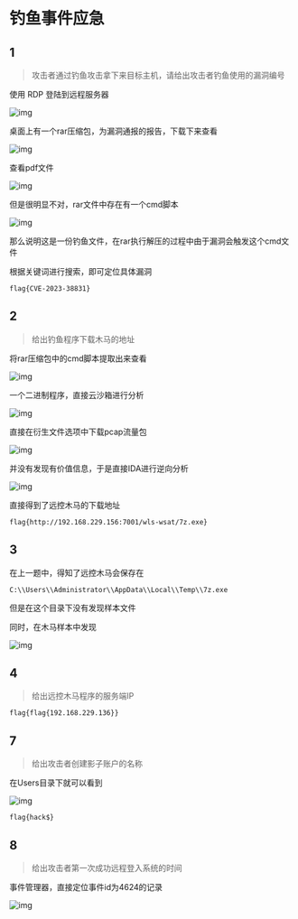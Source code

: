 # 钓鱼事件应急

## 1

> 攻击者通过钓鱼攻击拿下来目标主机，请给出攻击者钓鱼使用的漏洞编号

使用 RDP 登陆到远程服务器

![img](img/image_20241017-131728.png)

桌面上有一个rar压缩包，为漏洞通报的报告，下载下来查看

![img](img/image_20241018-131857.png)

查看pdf文件

![img](img/image_20241019-131959.png)

但是很明显不对，rar文件中存在有一个cmd脚本

![img](img/image_20241020-132026.png)

那么说明这是一份钓鱼文件，在rar执行解压的过程中由于漏洞会触发这个cmd文件

根据关键词进行搜索，即可定位具体漏洞

```flag
flag{CVE-2023-38831}
```

## 2

> 给出钓鱼程序下载木马的地址

将rar压缩包中的cmd脚本提取出来查看

![img](img/image_20241023-132335.png)

一个二进制程序，直接云沙箱进行分析

![img](img/image_20241029-132949.png)

直接在衍生文件选项中下载pcap流量包

![img](img/image_20241031-133107.png)

并没有发现有价值信息，于是直接IDA进行逆向分析

![img](img/image_20241035-133515.png)

直接得到了远控木马的下载地址

```flag
flag{http://192.168.229.156:7001/wls-wsat/7z.exe}
```

## 3

在上一题中，得知了远控木马会保存在

```plaintext
C:\\Users\\Administrator\\AppData\\Local\\Temp\\7z.exe
```

但是在这个目录下没有发现样本文件

同时，在木马样本中发现

![img](img/image_20241043-134320.png)

## 4

> 给出远控木马程序的服务端IP

```flag
flag{flag{192.168.229.136}}
```

## 7

> 给出攻击者创建影子账户的名称

在Users目录下就可以看到

![img](img/image_20241058-135854.png)

```flag
flag{hack$}
```

## 8

> 给出攻击者第一次成功远程登入系统的时间

事件管理器，直接定位事件id为4624的记录

![img](img/image_20241003-140342.png)
